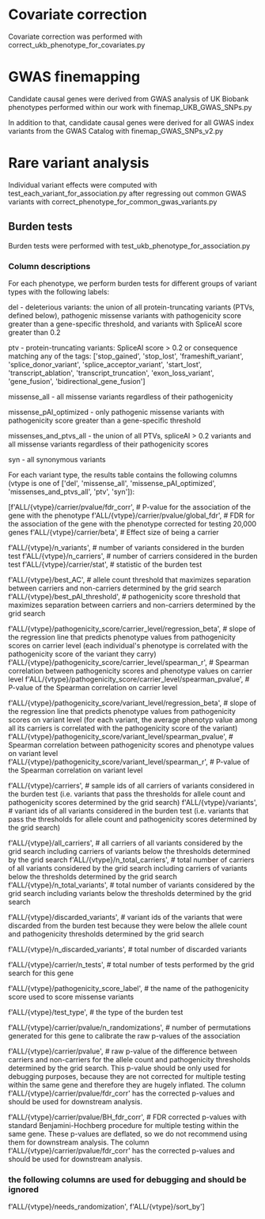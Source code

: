 # Covariate correction 
Covariate correction was performed with correct_ukb_phenotype_for_covariates.py

# GWAS finemapping

Candidate causal genes were derived from GWAS analysis of UK Biobank phenotypes performed within our work with finemap_UKB_GWAS_SNPs.py

In addition to that, candidate causal genes were derived for all GWAS index variants from the GWAS Catalog with finemap_GWAS_SNPs_v2.py

# Rare variant analysis

Individual variant effects were computed with test_each_variant_for_association.py after regressing out common GWAS variants with correct_phenotype_for_common_gwas_variants.py

## Burden tests
Burden tests were performed with test_ukb_phenotype_for_association.py

### Column descriptions
For each phenotype, we perform burden tests for different groups of variant types with the following labels:

del - deleterious variants: the union of all protein-truncating variants (PTVs, defined below), pathogenic missense variants with pathogenicity score greater than a gene-specific threshold, and variants with SpliceAI score greater than 0.2

ptv - protein-truncating variants: SpliceAI score > 0.2 or consequence matching any of the tags: ['stop_gained', 'stop_lost', 'frameshift_variant', 'splice_donor_variant', 'splice_acceptor_variant', 'start_lost', 'transcript_ablation', 'transcript_truncation', 'exon_loss_variant', 'gene_fusion', 'bidirectional_gene_fusion']

missense_all - all missense variants regardless of their pathogenicity

missense_pAI_optimized - only pathogenic missense variants with pathogenicity score greater than a gene-specific threshold

missenses_and_ptvs_all - the union of all PTVs, spliceAI > 0.2 variants and all missense variants regardless of their pathogenicity scores

syn - all synonymous variants


For each variant type, the results table contains the following columns (vtype is one of ['del', 'missense_all', 'missense_pAI_optimized', 'missenses_and_ptvs_all', 'ptv', 'syn']):


[f'ALL/{vtype}/carrier/pvalue/fdr_corr', # P-value for the association of the gene with the phenotype
 f'ALL/{vtype}/carrier/pvalue/global_fdr', # FDR for the association of the gene with the phenotype corrected for testing 20,000 genes
 f'ALL/{vtype}/carrier/beta', # Effect size of being a carrier

 f'ALL/{vtype}/n_variants', # number of variants considered in the burden test
 f'ALL/{vtype}/n_carriers', # number of carriers considered in the burden test
 f'ALL/{vtype}/carrier/stat', # statistic of the burden test

 f'ALL/{vtype}/best_AC', # allele count threshold that maximizes separation between carriers and non-carriers determined by the grid search
 f'ALL/{vtype}/best_pAI_threshold', # pathogenicity score threshold that maximizes separation between carriers and non-carriers determined by the grid search

 f'ALL/{vtype}/pathogenicity_score/carrier_level/regression_beta', # slope of the regression line that predicts phenotype values from pathogenicity scores on carrier level (each individual's phenotype is correlated with the pathogenicity score of the variant they carry)
 f'ALL/{vtype}/pathogenicity_score/carrier_level/spearman_r', # Spearman correlation between pathogenicity scores and phenotype values on carrier level
 f'ALL/{vtype}/pathogenicity_score/carrier_level/spearman_pvalue', # P-value of the Spearman correlation on carrier level

 f'ALL/{vtype}/pathogenicity_score/variant_level/regression_beta', # slope of the regression line that predicts phenotype values from pathogenicity scores on variant level (for each variant, the average phenotyp value among all its carriers is correlated  with the pathogenicity score of the variant)
 f'ALL/{vtype}/pathogenicity_score/variant_level/spearman_pvalue', # Spearman correlation between pathogenicity scores and phenotype values on variant level
 f'ALL/{vtype}/pathogenicity_score/variant_level/spearman_r', # P-value of the Spearman correlation on variant level

 f'ALL/{vtype}/carriers', # sample ids of all carriers of variants considered in the burden test (i.e. variants that pass the thresholds for allele count and pathogenicity scores determined by the grid search)
 f'ALL/{vtype}/variants', # variant ids of all variants considered in the burden test (i.e. variants that pass the thresholds for allele count and pathogenicity scores determined by the grid search)

 f'ALL/{vtype}/all_carriers', # all carriers of all variants considered by the grid search including carriers of variants below the thresholds determined by the grid search
 f'ALL/{vtype}/n_total_carriers', # total number of carriers of all variants considered by the grid search including carriers of variants below the thresholds determined by the grid search
 f'ALL/{vtype}/n_total_variants', # total number of variants considered by the grid search including variants below the thresholds determined by the grid search

 f'ALL/{vtype}/discarded_variants', # variant ids of the variants that were discarded from the burden test because they were below the allele count and pathogenicity thresholds determined by the grid search

 f'ALL/{vtype}/n_discarded_variants', # total number of discarded variants

 f'ALL/{vtype}/carrier/n_tests', # total number of tests performed by the grid search for this gene

 f'ALL/{vtype}/pathogenicity_score_label', # the name of the pathogenicity score used to score missense variants

 f'ALL/{vtype}/test_type', # the type of the burden test

 f'ALL/{vtype}/carrier/pvalue/n_randomizations', # number of permutations generated for this gene to calibrate the raw p-values of the association

 f'ALL/{vtype}/carrier/pvalue', # raw p-value of the difference between carriers and non-carriers for the allele count and pathogenicity thresholds determined by the grid search. This p-value should be only used for debugging purposes, because they are not corrected for multiple testing within the same gene and therefore they are hugely inflated. The column f'ALL/{vtype}/carrier/pvalue/fdr_corr' has the corrected p-values and should be used for downstream analysis.

 f'ALL/{vtype}/carrier/pvalue/BH_fdr_corr', # FDR corrected p-values with standard Benjamini-Hochberg procedure for multiple testing within the same gene. These p-values are deflated, so we do not recommend using them for downstream analysis. The column f'ALL/{vtype}/carrier/pvalue/fdr_corr' has the corrected p-values and should be used for downstream analysis.

 ### the following columns are used for debugging and should be ignored
 f'ALL/{vtype}/needs_randomization', 
 f'ALL/{vtype}/sort_by']
